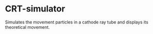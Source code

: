 # CRT-simulator
Simulates the movement particles in a cathode ray tube and displays its theoretical movement.
